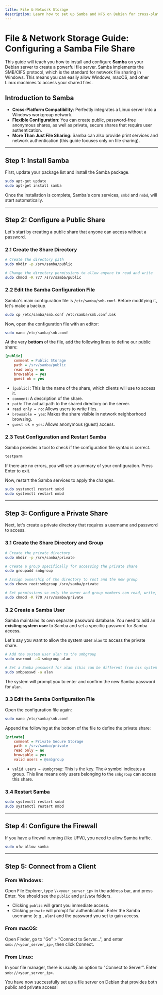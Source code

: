```yaml
---
title: File & Network Storage
description: Learn how to set up Samba and NFS on Debian for cross-platform file sharing and network storage solutions.
---
```


# File & Network Storage Guide: Configuring a Samba File Share

This guide will teach you how to install and configure **Samba** on your Debian server to create a powerful file server. Samba implements the SMB/CIFS protocol, which is the standard for network file sharing in Windows. This means you can easily allow Windows, macOS, and other Linux machines to access your shared files.

## Introduction to Samba

- **Cross-Platform Compatibility**: Perfectly integrates a Linux server into a Windows workgroup network.
- **Flexible Configuration**: You can create public, password-free anonymous shares, as well as private, secure shares that require user authentication.
- **More Than Just File Sharing**: Samba can also provide print services and network authentication (this guide focuses only on file sharing).

---

## Step 1: Install Samba

First, update your package list and install the Samba package.

```bash
sudo apt-get update
sudo apt-get install samba
```

Once the installation is complete, Samba's core services, `smbd` and `nmbd`, will start automatically.

---

## Step 2: Configure a Public Share

Let's start by creating a public share that anyone can access without a password.

### 2.1 Create the Share Directory

```bash
# Create the directory path
sudo mkdir -p /srv/samba/public

# Change the directory permissions to allow anyone to read and write
sudo chmod -R 777 /srv/samba/public
```

### 2.2 Edit the Samba Configuration File

Samba's main configuration file is `/etc/samba/smb.conf`. Before modifying it, let's make a backup.

```bash
sudo cp /etc/samba/smb.conf /etc/samba/smb.conf.bak
```

Now, open the configuration file with an editor:
```bash
sudo nano /etc/samba/smb.conf
```

At the very **bottom** of the file, add the following lines to define our public share:

```ini
[public]
    comment = Public Storage
    path = /srv/samba/public
    read only = no
    browsable = yes
    guest ok = yes
```
- `[public]`: This is the name of the share, which clients will use to access it.
- `comment`: A description of the share.
- `path`: The actual path to the shared directory on the server.
- `read only = no`: Allows users to write files.
- `browsable = yes`: Makes the share visible in network neighborhood browsing.
- `guest ok = yes`: Allows anonymous (guest) access.

### 2.3 Test Configuration and Restart Samba

Samba provides a tool to check if the configuration file syntax is correct.
```bash
testparm
```
If there are no errors, you will see a summary of your configuration. Press Enter to exit.

Now, restart the Samba services to apply the changes.
```bash
sudo systemctl restart smbd
sudo systemctl restart nmbd
```

---

## Step 3: Configure a Private Share

Next, let's create a private directory that requires a username and password to access.

### 3.1 Create the Share Directory and Group

```bash
# Create the private directory
sudo mkdir -p /srv/samba/private

# Create a group specifically for accessing the private share
sudo groupadd smbgroup

# Assign ownership of the directory to root and the new group
sudo chown root:smbgroup /srv/samba/private

# Set permissions so only the owner and group members can read, write, and execute
sudo chmod -R 770 /srv/samba/private
```

### 3.2 Create a Samba User

Samba maintains its own separate password database. You need to add an **existing system user** to Samba and set a specific password for Samba access.

Let's say you want to allow the system user `alan` to access the private share.
```bash
# Add the system user alan to the smbgroup
sudo usermod -aG smbgroup alan

# Set a Samba password for alan (this can be different from his system login password)
sudo smbpasswd -a alan
```
The system will prompt you to enter and confirm the new Samba password for `alan`.

### 3.3 Edit the Samba Configuration File

Open the configuration file again:
```bash
sudo nano /etc/samba/smb.conf
```
Append the following at the bottom of the file to define the private share:
```ini
[private]
    comment = Private Secure Storage
    path = /srv/samba/private
    read only = no
    browsable = yes
    valid users = @smbgroup
```
- `valid users = @smbgroup`: This is the key. The `@` symbol indicates a group. This line means only users belonging to the `smbgroup` can access this share.

### 3.4 Restart Samba

```bash
sudo systemctl restart smbd
sudo systemctl restart nmbd
```

---

## Step 4: Configure the Firewall

If you have a firewall running (like UFW), you need to allow Samba traffic.

```bash
sudo ufw allow samba
```

---

## Step 5: Connect from a Client

### From Windows:
Open File Explorer, type `\\<your_server_ip>` in the address bar, and press Enter. You should see the `public` and `private` folders.
- Clicking `public` will grant you immediate access.
- Clicking `private` will prompt for authentication. Enter the Samba username (e.g., `alan`) and the password you set to gain access.

### From macOS:
Open Finder, go to "Go" > "Connect to Server...", and enter `smb://<your_server_ip>`, then click Connect.

### From Linux:
In your file manager, there is usually an option to "Connect to Server". Enter `smb://<your_server_ip>`.

You have now successfully set up a file server on Debian that provides both public and private access! 